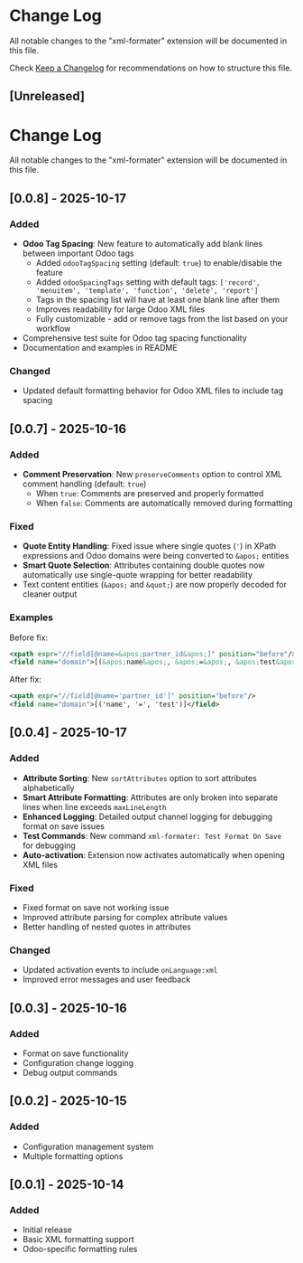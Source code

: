 # Change Log

All notable changes to the "xml-formater" extension will be documented in this file.

Check [Keep a Changelog](http://keepachangelog.com/) for recommendations on how to structure this file.

## [Unreleased]

# Change Log

All notable changes to the "xml-formater" extension will be documented in this file.

## [0.0.8] - 2025-10-17

### Added
- **Odoo Tag Spacing**: New feature to automatically add blank lines between important Odoo tags
  - Added `odooTagSpacing` setting (default: `true`) to enable/disable the feature
  - Added `odooSpacingTags` setting with default tags: `['record', 'menuitem', 'template', 'function', 'delete', 'report']`
  - Tags in the spacing list will have at least one blank line after them
  - Improves readability for large Odoo XML files
  - Fully customizable - add or remove tags from the list based on your workflow
- Comprehensive test suite for Odoo tag spacing functionality
- Documentation and examples in README

### Changed
- Updated default formatting behavior for Odoo XML files to include tag spacing

## [0.0.7] - 2025-10-16

### Added
- **Comment Preservation**: New `preserveComments` option to control XML comment handling (default: `true`)
  - When `true`: Comments are preserved and properly formatted
  - When `false`: Comments are automatically removed during formatting

### Fixed
- **Quote Entity Handling**: Fixed issue where single quotes (`'`) in XPath expressions and Odoo domains were being converted to `&apos;` entities
- **Smart Quote Selection**: Attributes containing double quotes now automatically use single-quote wrapping for better readability
- Text content entities (`&apos;` and `&quot;`) are now properly decoded for cleaner output

### Examples
Before fix:
```xml
<xpath expr="//field[@name=&apos;partner_id&apos;]" position="before"/>
<field name="domain">[(&apos;name&apos;, &apos;=&apos;, &apos;test&apos;)]</field>
```

After fix:
```xml
<xpath expr="//field[@name='partner_id']" position="before"/>
<field name="domain">[('name', '=', 'test')]</field>
```

## [0.0.4] - 2025-10-17

### Added
- **Attribute Sorting**: New `sortAttributes` option to sort attributes alphabetically
- **Smart Attribute Formatting**: Attributes are only broken into separate lines when line exceeds `maxLineLength`
- **Enhanced Logging**: Detailed output channel logging for debugging format on save issues
- **Test Commands**: New command `xml-formater: Test Format On Save` for debugging
- **Auto-activation**: Extension now activates automatically when opening XML files

### Fixed
- Fixed format on save not working issue
- Improved attribute parsing for complex attribute values
- Better handling of nested quotes in attributes

### Changed
- Updated activation events to include `onLanguage:xml`
- Improved error messages and user feedback

## [0.0.3] - 2025-10-16

### Added
- Format on save functionality
- Configuration change logging
- Debug output commands

## [0.0.2] - 2025-10-15

### Added
- Configuration management system
- Multiple formatting options

## [0.0.1] - 2025-10-14

### Added
- Initial release
- Basic XML formatting support
- Odoo-specific formatting rules